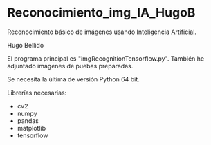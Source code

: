 # Reconocimiento_img_IA_HugoB
Reconocimiento básico de imágenes usando Inteligencia Artificial.

Hugo Bellido

El programa principal es "imgRecognitionTensorflow.py".
También he adjuntado imágenes de puebas preparadas.

Se necesita la última de versión Python 64 bit.

Librerías necesarias:
- cv2
- numpy
- pandas
- matplotlib
- tensorflow
